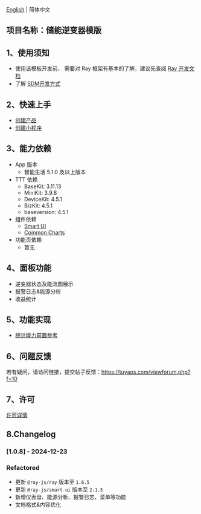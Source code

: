[English](README.md) | 简体中文[](README_zh.md)

## 项目名称：储能逆变器模版

## 1、使用须知

- 使用该模板开发前， 需要对 Ray 框架有基本的了解，建议先查阅 [Ray 开发文档](https://developer.tuya.com/cn/miniapp/develop/ray/guide/overview)
- 了解 [SDM开发方式](https://developer.tuya.com/cn/miniapp/develop/ray/extended/common/sdm/usage)

## 2、快速上手

- [创建产品](https://developer.tuya.com/cn/miniapp/develop/miniapp/guide/start/quick-start#%E4%BA%8C%E5%88%9B%E5%BB%BA%E4%BA%A7%E5%93%81)
- [创建小程序](https://developer.tuya.com/cn/miniapp/common/desc/platform)

## 3、能力依赖

- App 版本
  - 智能生活 5.1.0 及以上版本
- TTT 依赖
  - BaseKit: 3.11.13
  - MiniKit: 3.9.8
  - DeviceKit: 4.5.1
  - BizKit: 4.5.1
  - baseversion: 4.5.1
- 组件依赖
  - [Smart UI](https://developer.tuya.com/material/smartui?comId=help-getting-started)
  - [Common Charts](https://developer.tuya.com/material/library_oHEKLjj0/component?code=CommonCharts)
- 功能页依赖
  - 暂无

## 4、面板功能
- 逆变器状态及能流图展示
- 报警日志&能源分析
- 收益统计

## 5、功能实现
- [统计能力前置参考](https://developer.tuya.com/cn/miniapp/develop/ray/api/meature)

## 6、问题反馈

若有疑问，请访问链接，提交帖子反馈：https://tuyaos.com/viewforum.php?f=10

## 7、许可

[许可详情](LICENSE)


## 8.Changelog

### [1.0.8] - 2024-12-23

### Refactored

- 更新 `@ray-js/ray` 版本至 `1.6.5`
- 更新 `@ray-js/smart-ui` 版本至 `2.1.5`
- 新增仪表盘、能源分析、报警日志、菜单等功能
- 文档格式&内容优化
